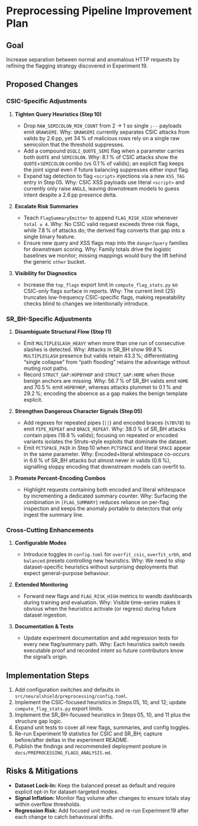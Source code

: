 # Preprocessing Pipeline Improvement Plan

## Goal

Increase separation between normal and anomalous HTTP requests by refining the flagging strategy discovered in Experiment 19.

## Proposed Changes

### CSIC-Specific Adjustments

1. **Tighten Query Heuristics (Step 10)**
   - Drop `RAW_SEMICOLON_MIN_COUNT` from 2 → 1 so single `;--` payloads emit `QRAWSEMI`.
     Why: `QRAWSEMI` currently separates CSIC attacks from valids by 2.6 pp, yet 34 % of malicious rows rely on a single raw semicolon that the threshold suppresses.
   - Add a compound `QSQLI_QUOTE_SEMI` flag when a parameter carries both `QUOTE` and `SEMICOLON`.
     Why: 8.1 % of CSIC attacks show the `QUOTE`+`SEMICOLON` combo (vs 0.1 % of valids); an explicit flag keeps the joint signal even if future balancing suppresses either input flag.
   - Expand tag detection to flag `<script>` injections via a new `XSS_TAG` entry in Step 05.
     Why: CSIC XSS payloads use literal `<script>` and currently only raise `ANGLE`, leaving downstream models to guess intent despite a 2.6 pp presence delta.

2. **Escalate Risk Summaries**
   - Teach `FlagSummaryEmitter` to append `FLAG_RISK_HIGH` whenever `total ≥ 4`.
     Why: No CSIC valid request exceeds three risk flags, while 7.8 % of attacks do; the derived flag converts that gap into a single binary feature.
   - Ensure new query and XSS flags map into the `danger`/`query` families for downstream scoring.
     Why: Family totals drive the logistic baselines we monitor; missing mappings would bury the lift behind the generic `other` bucket.

3. **Visibility for Diagnostics**
   - Increase the `top_flags` export limit in `compute_flag_stats.py` so CSIC-only flags surface in reports.
     Why: The current limit (25) truncates low-frequency CSIC-specific flags, making repeatability checks blind to changes we intentionally introduce.

### SR_BH-Specific Adjustments

1. **Disambiguate Structural Flow (Step 11)**
   - Emit `MULTIPLESLASH_HEAVY` when more than one run of consecutive slashes is detected.
     Why: Attacks in SR_BH show 99.8 % `MULTIPLESLASH` presence but valids retain 43.3 %; differentiating “single collapse” from “path flooding” retains the advantage without muting root paths.
   - Record `STRUCT_GAP:HOPBYHOP` and `STRUCT_GAP:HOME` when those benign anchors are missing.
     Why: 56.7 % of SR_BH valids emit `HOME` and 70.5 % emit `HOPBYHOP`, whereas attacks plummet to 0.1 % and 29.2 %; encoding the absence as a gap makes the benign template explicit.

2. **Strengthen Dangerous Character Signals (Step 05)**
   - Add regexes for repeated pipes (`||`) and encoded braces (`%7B%7B`) to emit `PIPE_REPEAT` and `BRACE_REPEAT`.
     Why: 38.0 % of SR_BH attacks contain pipes (18.8 % valids); focusing on repeated or encoded variants isolates the Struts-style exploits that dominate the dataset.
   - Emit `PCTSPACE_PAIR` in Step 10 when `PCTSPACE` and literal `SPACE` appear in the same parameter.
     Why: Encoded+literal whitespace co-occurs in 6.6 % of SR_BH attacks but almost never in valids (0.6 %), signalling sloppy encoding that downstream models can overfit to.

3. **Promote Percent-Encoding Combos**
   - Highlight requests containing both encoded and literal whitespace by incrementing a dedicated summary counter.
     Why: Surfacing the combination in `[FLAG_SUMMARY]` reduces reliance on per-flag inspection and keeps the anomaly portable to detectors that only ingest the summary line.

### Cross-Cutting Enhancements

1. **Configurable Modes**
   - Introduce toggles in `config.toml` for `overfit_csic`, `overfit_srbh`, and `balanced` presets controlling new heuristics.
     Why: We need to ship dataset-specific heuristics without surprising deployments that expect general-purpose behaviour.

2. **Extended Monitoring**
   - Forward new flags and `FLAG_RISK_HIGH` metrics to wandb dashboards during training and evaluation.
     Why: Visible time-series makes it obvious when the heuristics activate (or regress) during future dataset ingestion.

3. **Documentation & Tests**
   - Update experiment documentation and add regression tests for every new flag/summary path.
     Why: Each heuristics switch needs executable proof and recorded intent so future contributors know the signal’s origin.

## Implementation Steps

1. Add configuration switches and defaults in `src/neuralshield/preprocessing/config.toml`.
2. Implement the CSIC-focused heuristics in Steps 05, 10, and 12; update `compute_flag_stats.py` export limits.
3. Implement the SR_BH-focused heuristics in Steps 05, 10, and 11 plus the structure gap logic.
4. Expand unit tests to cover all new flags, summaries, and config toggles.
5. Re-run Experiment 19 statistics for CSIC and SR_BH; capture before/after deltas in the experiment README.
6. Publish the findings and recommended deployment posture in `docs/PREPROCESSING_FLAGS_ANALYSIS.md`.

## Risks & Mitigations

- **Dataset Lock-In:** Keep the balanced preset as default and require explicit opt-in for dataset-targeted modes.
- **Signal Inflation:** Monitor flag volume after changes to ensure totals stay within overflow thresholds.
- **Regression Risk:** Add focused unit tests and re-run Experiment 19 after each change to catch behavioural drifts.
